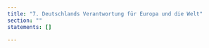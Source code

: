 ```yaml
---
title: "7. Deutschlands Verantwortung für Europa und die Welt"
section: ""
statements: []

---
```


